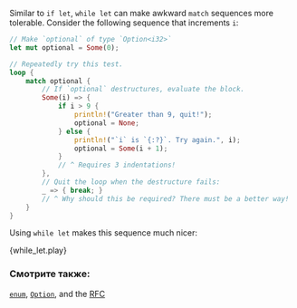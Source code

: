 Similar to `if let`, `while let` can make awkward `match` sequences
more tolerable. Consider the following sequence that increments `i`:

```rust
// Make `optional` of type `Option<i32>`
let mut optional = Some(0);

// Repeatedly try this test.
loop {
    match optional {
        // If `optional` destructures, evaluate the block.
        Some(i) => {
            if i > 9 {
                println!("Greater than 9, quit!");
                optional = None;
            } else {
                println!("`i` is `{:?}`. Try again.", i);
                optional = Some(i + 1);
            }
            // ^ Requires 3 indentations!
        },
        // Quit the loop when the destructure fails:
        _ => { break; }
        // ^ Why should this be required? There must be a better way!
    }
}
```

Using `while let` makes this sequence much nicer:

{while_let.play}

### Смотрите также:

[`enum`][enum], [`Option`][option], and the [RFC][while_let_rfc]

[enum]: /custom_types/enum.html
[option]: /std/option.html
[while_let_rfc]: https://github.com/rust-lang/rfcs/pull/214
